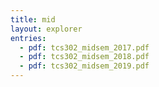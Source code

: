 ```yaml
---
title: mid
layout: explorer
entries:
  - pdf: tcs302_midsem_2017.pdf
  - pdf: tcs302_midsem_2018.pdf
  - pdf: tcs302_midsem_2019.pdf
---
```

